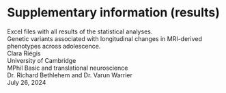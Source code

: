 # Supplementary information (results)

Excel files with all results of the statistical analyses.   
Genetic variants associated with longitudinal changes in MRI-derived phenotypes across adolescence.  
Clara Riégis  
University of Cambridge   
MPhil Basic and translational neuroscience   
Dr. Richard Bethlehem and Dr. Varun Warrier   
July 26, 2024   


